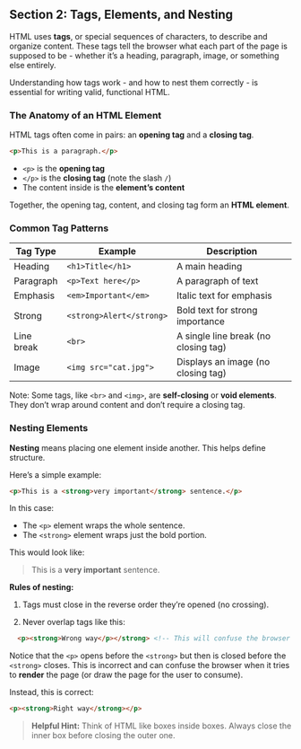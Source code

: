 ## Section 2: Tags, Elements, and Nesting

HTML uses **tags**, or special sequences of characters, to describe and organize
content. These tags tell the browser what each part of the page is supposed to
be - whether it’s a heading, paragraph, image, or something else entirely.

Understanding how tags work - and how to nest them correctly - is essential for
writing valid, functional HTML.

### The Anatomy of an HTML Element

HTML tags often come in pairs: an **opening tag** and a **closing tag**.

```html
<p>This is a paragraph.</p>
```

* `<p>` is the **opening tag**
* `</p>` is the **closing tag** (note the slash `/`)
* The content inside is the **element’s content**

Together, the opening tag, content, and closing tag form an **HTML element**.

### Common Tag Patterns

| Tag Type   | Example                  | Description                          |
| ---------- | ------------------------ | ------------------------------------ |
| Heading    | `<h1>Title</h1>`         | A main heading                       |
| Paragraph  | `<p>Text here</p>`       | A paragraph of text                  |
| Emphasis   | `<em>Important</em>`     | Italic text for emphasis             |
| Strong     | `<strong>Alert</strong>` | Bold text for strong importance      |
| Line break | `<br>`                   | A single line break (no closing tag) |
| Image      | `<img src="cat.jpg">`    | Displays an image (no closing tag)   |

Note: Some tags, like `<br>` and `<img>`, are **self-closing** or **void
elements**. They don’t wrap around content and don’t require a closing tag.

### Nesting Elements

**Nesting** means placing one element inside another. This helps define
structure.

Here’s a simple example:

```html
<p>This is a <strong>very important</strong> sentence.</p>
```

In this case:

* The `<p>` element wraps the whole sentence.
* The `<strong>` element wraps just the bold portion.

This would look like:

> This is a **very important** sentence.

**Rules of nesting:**

1. Tags must close in the reverse order they’re opened (no crossing).

2. Never overlap tags like this:

  ```html
    <p><strong>Wrong way</p></strong> <!-- This will confuse the browser -->
  ```

  Notice that the `<p>` opens before the `<strong>` but then is closed before
  the `<strong>` closes.  This is incorrect and can confuse the browser when it
  tries to **render** the page (or draw the page for the user to consume).

  Instead, this is correct:

  ```html
  <p><strong>Right way</strong></p>
  ```

> **Helpful Hint:**
> Think of HTML like boxes inside boxes. Always close the inner box before
> closing the outer one.

